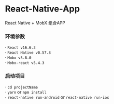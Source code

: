 # React-Native-App
React Native + MobX 组合APP

### 环境参数
· `React v16.6.3`  
· `React Native v0.57.8`  
· `Mobx v5.8.0`  
· `Mobx-react v5.4.3`  
 
### 启动项目
· `cd projectName`  
· `yarn` or `npm install`   
· `react-native run-android` or `react-native run-ios`
